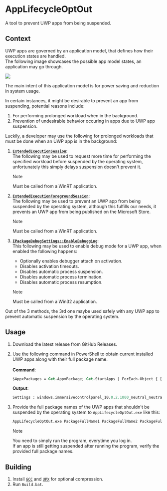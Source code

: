 # AppLifecycleOptOut
 A tool to prevent UWP apps from being suspended.

## Context
UWP apps are governed by an application model, that defines how their execution states are handled.<br>
The following image showcases the possible app model states, an application may go through.<br>

<img src="https://raw.githubusercontent.com/MicrosoftDocs/windows-dev-docs/docs/uwp/launch-resume/images/updated-lifecycle.png">

The main intent of this application model is for power saving and reduction in system usage.

In certain instances, it might be desirable to prevent an app from suspending, potential reasons include:<br>
1. For performing prolonged workload when in the background.
2. Prevention of undesirable behavior occuring in apps due to UWP app suspension.

Luckily, a developer may use the following for prolonged workloads that must be done when an UWP app is in the background:<br>

1. **[`ExtendedExecutionSession`](https://learn.microsoft.com/en-us/uwp/api/windows.applicationmodel.extendedexecution.extendedexecutionsession)**:<br>
    The following may be used to request more time for performing the specified workload before suspended by the operating system, unfortunately this simply delays suspension doesn't prevent it.

    > [!NOTE]
    > Must be called from a WinRT application.

2. **[`ExtendedExecutionForegroundSession`](https://learn.microsoft.com/en-us/uwp/api/windows.applicationmodel.extendedexecution.foreground.extendedexecutionforegroundsession)**:<br>
    The following may be used to prevent an UWP app from being suspended by the operating system, although this fulfills our needs, it prevents an UWP app from being published on the Microsoft Store.
    
    > [!NOTE]
    > Must be called from a WinRT application.

3. **[`IPackageDebugSettings::EnableDebugging`](https://learn.microsoft.com/en-us/windows/win32/api/shobjidl_core/nf-shobjidl_core-ipackagedebugsettings-enabledebugging)**:<br>
    This following may be used to enable debug mode for a UWP app, when enabled the following happens:<br>     
    - Optionally enables debugger attach on activation.
    - Disables activation timeouts.
    - Disables automatic process suspension.
    - Disables automatic process termination.
    - Disables automatic process resumption.

    > [!NOTE] 
    > Must be called from a Win32 application.

Out of the 3 methods, the 3rd one maybe used safely with any UWP app to prevent automatic suspension by the operating system.

## Usage
1. Download the latest release from GitHub Releases.
2. Use the following command in PowerShell to obtain current installed UWP apps along with their full package name.<br><br>
    **Command**:<br>
    ```ps
    $AppxPackages = Get-AppxPackage; Get-StartApps | ForEach-Object { [Object]$StartApp = $_; [Object]$AppxPackage = $AppxPackages | Where-Object { $StartApp.AppID -like "$($_.PackageFamilyName)*" }; if ($AppxPackage) { Write-Host "$($StartApp.Name) : $($AppxPackage.PackageFullName)" } }
    ```

    **Output**:<br>
    ```ps
    Settings : windows.immersivecontrolpanel_10.0.2.1000_neutral_neutral_cw5n1h2txyewy
    ```
3. Provide the full package names of the UWP apps that shouldn't be suspended by the operating system to `AppLifecycleOptOut.exe` like this:<br>

    ```ps
    AppLifecycleOptOut.exe PackageFullName1 PackageFullName2 PackageFullName3
    ```
    > [!NOTE]
    > You need to simply run the program, everytime you log in.<br>
    > If an app is still getting suspended after running the program, verify the provided full package names.

## Building
1. Install [`GCC`](https://github.com/brechtsanders/winlibs_mingw) and [`UPX`](https://upx.github.io) for optional compression.
2. Run `Build.bat`.